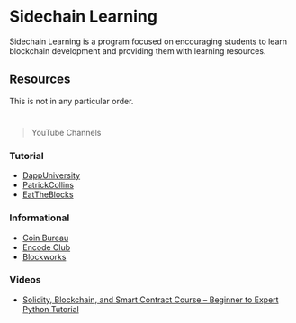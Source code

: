 # Sidechain Learning

Sidechain Learning is a program focused on encouraging students to learn blockchain development and providing them with learning resources.

## Resources

This is not in any particular order.

#

> YouTube Channels

### Tutorial

-   [DappUniversity](https://www.youtube.com/c/DappUniversity)
-   [PatrickCollins](https://www.youtube.com/c/PatrickCollins)
-   [EatTheBlocks](https://www.youtube.com/c/EatTheBlocks)

### Informational

-   [Coin Bureau](https://www.youtube.com/c/CoinBureau)
-   [Encode Club](https://www.youtube.com/channel/UC8MwfizU_2GYh_LugWJom6A)
-   [Blockworks](https://www.youtube.com/c/BlockWorksGroup)

### Videos

-   [Solidity, Blockchain, and Smart Contract Course – Beginner to Expert Python Tutorial](https://www.youtube.com/watch?v=M576WGiDBdQ)
